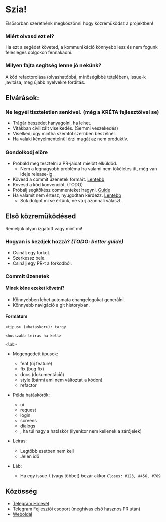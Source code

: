 # Szia!
Elsősorban szeretnénk megköszönni hogy közremüködsz a projektben!

### Miért olvasd ezt el?
Ha ezt a segédet követed, a kommunikáció könnyebb lesz és nem fogunk felesleges dolgokon fennakadni.

### Milyen fajta segitség lenne jó nekünk?
A kód refactorolása (olvashatóbbá, minöségibbé tételében), issue-k javitása, meg újabb nyelvekre forditás.

## Elvárások:

### Ne legyél tiszteletlen senkivel. (még a KRÉTA fejlesztőivel se)
  - Trágár beszédet hanyagolni, ha lehet.
  - Vitákban civilizált viselkedés. (Semmi veszekedés)
  - Viselkedj úgy mintha szemtől szemben beszélnél.
  - Ha valaki kényelmentelnül érzi magát az nem produktív.

### Gondolkodj előre
  - Próbáld meg tesztelni a PR-jaidat mielött elküldöd. 
    - Nem a legnagyobb probléma ha valami nem tökéletes itt, még van ideje release-ig.
  - Kövesd a commit üzenetek formáit. [Lentebb](#form%c3%a1tum) 
  - Kovesd a kód konvenciót. (TODO)
  - Próbálj segitőkész commenteket hagyni. [Guide](#commit-%c3%bczenetek)
  - Ha valamit nem értesz, nyugodtan kérdezz. [Lentebb](#k%c3%b6z%c3%b6ss%c3%a9g)
    - Sok dolgot mi se értünk, ne várj azonnali választ.

## Első közremüködésed
Reméljük olyan izgatott vagy mint mi!

### Hogyan is kezdjek hozzá? *(TODO: better guide)*
- Csinálj egy forkot.
- Szerkessz bele.
- Csinálj egy PR-t a forkodból.

### Commit üzenetek

#### Minek kéne ezeket követni?
- Könnyebben lehet automata changelogokat generálni.
- Könnyebb navigáció a git historyban.

#### Formátum
```
<tipus> (<hataskor>): targy

<hosszabb leiras ha kell>

<lab>
```
- Megengedett típusok:
  - feat (új feature)
  - fix (bug fix)
  - docs (dokumentáció)
  - style (bármi ami nem változtat a kódon)
  - refactor 

- Példa hatáskörök:
  - ui
  - request
  - login
  - screens
  - dialogs
  - <semmi>, ha túl nagy a hatáskör (ilyenkor nem kellenek a zárójelek)

- Leirás:
  - Legtöbb esetben nem kell
  - Jelen idő

- Láb:
  - Ha egy issue-t (vagy többet) bezár akkor `Closes: #123, #456, #789`

## Közösség
- [Telegram Hírlevél](https://t.me/filc_naplo)
- Telegram Fejlesztői csoport (meghívas első hasznos PR után)
- [Weboldal](https://filcnaplo.hu)
